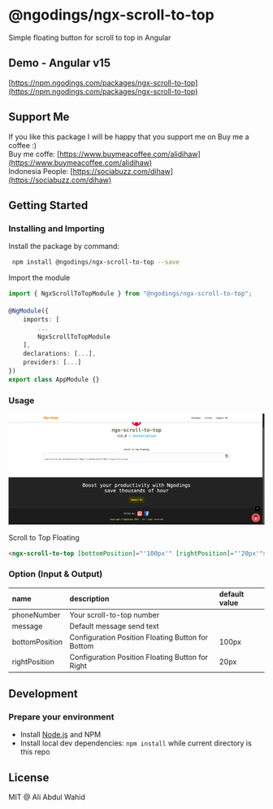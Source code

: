 # @ngodings/ngx-scroll-to-top

Simple floating button for scroll to top in Angular

## Demo - Angular v15

[https://npm.ngodings.com/packages/ngx-scroll-to-top](https://npm.ngodings.com/packages/ngx-scroll-to-top)

## Support Me

If you like this package I will be happy that you support me on Buy me a coffee :) <br />
Buy me coffe: [https://www.buymeacoffee.com/alidihaw](https://www.buymeacoffee.com/alidihaw) <br />
Indonesia People: [https://sociabuzz.com/dihaw](https://sociabuzz.com/dihaw)

## Getting Started

### Installing and Importing

Install the package by command:

```sh
 npm install @ngodings/ngx-scroll-to-top --save
```

Import the module

```ts
import { NgxScrollToTopModule } from "@ngodings/ngx-scroll-to-top";

@NgModule({
    imports: [
        ...
        NgxScrollToTopModule
    ],
    declarations: [...],
    providers: [...]
})
export class AppModule {}
```

### Usage 

<p align="center">
  <img width="800" src="https://raw.githubusercontent.com/alidihaw/ngodings/master/packages/ngx-scroll-to-top/public/sample1.png">
</p>

Scroll to Top Floating

```html
<ngx-scroll-to-top [bottomPosition]="'100px'" [rightPosition]="'20px'"></ngx-scroll-to-top>
```

### Option (Input & Output)

| name | description | default value   |
| :---------- | :------------------------------------------------------------ | :-------------- |
| phoneNumber | Your scroll-to-top number | |
| message | Default message send text | |
| bottomPosition | Configuration Position Floating Button for Bottom | 100px |
| rightPosition | Configuration Position Floating Button for Right | 20px |

## Development

### Prepare your environment
* Install [Node.js](http://nodejs.org/) and NPM
* Install local dev dependencies: `npm install` while current directory is this repo

## License

MIT @ Ali Abdul Wahid
